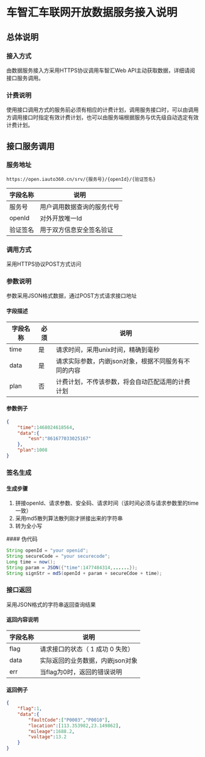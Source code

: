 # 车智汇车联网开放数据服务接入说明
## 总体说明
### 接入方式
由数据服务接入方采用HTTPS协议调用车智汇Web API主动获取数据，详细请阅接口服务调用。
### 计费说明
使用接口调用方式的服务前必须有相应的计费计划，调用服务接口时，可以由调用方调用接口时指定有效计费计划，也可以由服务端根据服务与优先级自动选定有效计费计划。
## 接口服务调用
### 服务地址

`https://open.iauto360.cn/srv/{服务号}/{openId}/{验证签名}`

|字段名称|说明
|----|----------
|服务号|用户调用数据查询的服务代号
|openId|对外开放唯一Id
|验证签名|用于双方信息安全签名验证
### 调用方式
采用HTTPS协议POST方式访问
### 参数说明
参数采用JSON格式数据，通过POST方式请求接口地址
#### 字段描述
|字段名称|必须|说明
|----|---|-------
|time|是|请求时间，采用unix时间，精确到毫秒
|data|是|请求实际参数，内嵌json对象，根据不同服务有不同的内容
|plan|否|计费计划，不传该参数，将会自动匹配适用的计费计划
#### 参数例子
``` json
{
	"time":1468024618564,
	"data":{
		"esn":"861677033025167"
	},
	"plan":1008
}
```
### 签名生成
#### 生成步骤
<ol>
<li>拼接openId、请求参数、安全码、请求时间（该时间必须与请求参数里的time一致）</li>
<li>采用md5散列算法散列刚才拼接出来的字符串</li>
<li>转为全小写</li>
</ol>
#### 伪代码

``` java
String openId = "your openid";
String secureCode = "your securecode";
Long time = now();
String param = JSON({"time":1477484314,......});
String signStr = md5(openId + param + secureCdoe + time);
```

### 接口返回
采用JSON格式的字符串返回查询结果
#### 返回内容说明
|字段名称|说明
|----|----------
|flag|请求接口的状态（ 1 成功 0 失败）
|data|实际返回的业务数据，内嵌json对象
|err|当flag为0时，返回的错误说明
#### 返回例子

``` json
{
	"flag":1,
	"data":{
		"faultCode":["P0003","P0010"],
		"location":[113.353982,23.149862],
		"mileage":1688.2,
		"voltage":13.2
	}
}
```
